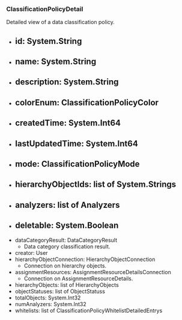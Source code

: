 ### ClassificationPolicyDetail
Detailed view of a data classification policy.

- id: System.String
  - 
- name: System.String
  - 
- description: System.String
  - 
- colorEnum: ClassificationPolicyColor
  - 
- createdTime: System.Int64
  - 
- lastUpdatedTime: System.Int64
  - 
- mode: ClassificationPolicyMode
  - 
- hierarchyObjectIds: list of System.Strings
  - 
- analyzers: list of Analyzers
  - 
- deletable: System.Boolean
  - 
- dataCategoryResult: DataCategoryResult
  - Data category classification result.
- creator: User
- hierarchyObjectConnection: HierarchyObjectConnection
  - Connection on hierarchy objects.
- assignmentResources: AssignmentResourceDetailsConnection
  - Connection on AssignmentResourceDetails.
- hierarchyObjects: list of HierarchyObjects
- objectStatuses: list of ObjectStatuss
- totalObjects: System.Int32
- numAnalyzers: System.Int32
- whitelists: list of ClassificationPolicyWhitelistDetailedEntrys
